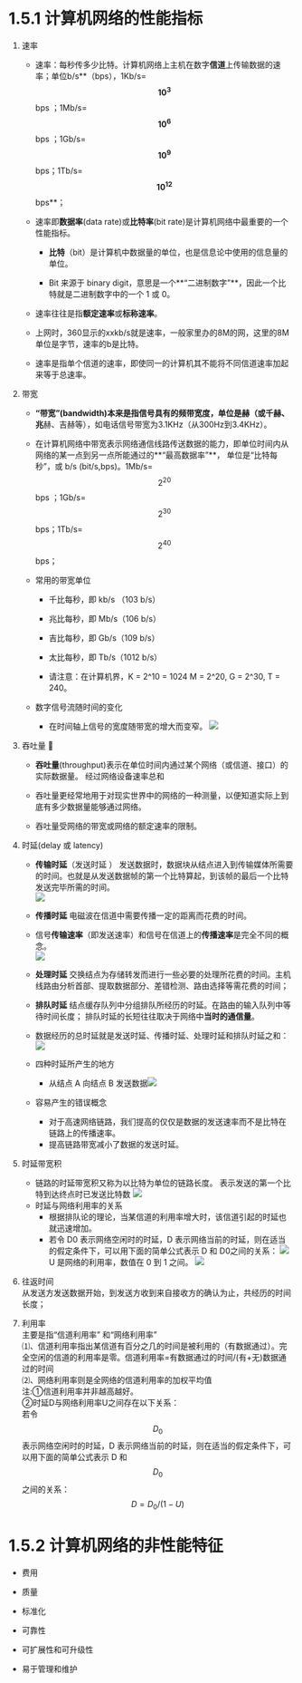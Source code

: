 # 1.5.1 计算机网络的性能指标

1. 速率

   * 速率：每秒传多少比特。计算机网络上主机在数字**信道**上传输数据的速率；单位b/s**（bps），1Kb/s=**$$10^3$$** bps ；1Mb/s=**$$10^6$$** bps ；1Gb/s=**$$10^9$$** bps；1Tb/s=**$$10^{12}$$** bps**；

   * 速率即**数据率**(data rate)或**比特率**\(bit rate\)是计算机网络中最重要的一个性能指标。

     * **比特**（bit）是计算机中数据量的单位，也是信息论中使用的信息量的单位。

     * Bit 来源于 binary digit，意思是一个**“二进制数字”**，因此一个比特就是二进制数字中的一个 1 或 0。

   * 速率往往是指**额定速率**或**标称速率**。

   * 上网时，360显示的xxkb/s就是速率，一般家里办的8M的网，这里的8M单位是字节，速率的b是比特。

   * 速率是指单个信道的速率，即使同一的计算机其不能将不同信道速率加起来等于总速率。

2. 带宽

   * **“带宽”\(bandwidth\)本来是指信号具有的频带宽度，单位是赫（或千赫、兆**赫、吉赫等），如电话信号带宽为3.1KHz（从300Hz到3.4KHz）。

   * 在计算机网络中带宽表示网络通信线路传送数据的能力，即单位时间内从网络的某一点到另一点所能通过的**“最高数据率”**， 单位是“比特每秒”，或 b/s \(bit/s\,bps\)。1Mb/s=$$2^{20}$$ bps ；1Gb/s=$$2^{30}$$ bps；1Tb/s=$$2^{40}$$ bps；

   * 常用的带宽单位

     * 千比每秒，即 kb/s （103 b/s）

     * 兆比每秒，即 Mb/s（106 b/s）

     * 吉比每秒，即 Gb/s（109 b/s）

     * 太比每秒，即 Tb/s（1012 b/s）

     * 请注意：在计算机界，K = 2^10 = 1024 M = 2^20, G = 2^30, T = 240。

   * 数字信号流随时间的变化

     * 在时间轴上信号的宽度随带宽的增大而变窄。
       ![](/assets/图片21.png)

3. 吞吐量 

   * **吞吐量**\(throughput\)表示在单位时间内通过某个网络（或信道、接口）的实际数据量。  经过网络设备速率总和

   * 吞吐量更经常地用于对现实世界中的网络的一种测量，以便知道实际上到底有多少数据量能够通过网络。

   * 吞吐量受网络的带宽或网络的额定速率的限制。

4. 时延\(delay 或 latency\)

   * **传输时延**（发送时延 ） 发送数据时，数据块从结点进入到传输媒体所需要的时间。也就是从发送数据帧的第一个比特算起，到该帧的最后一个比特发送完毕所需的时间。  
     ![](/assets/图片22.png)

   * **传播时延** 电磁波在信道中需要传播一定的距离而花费的时间。

   * 信号**传输速率**（即发送速率）和信号在信道上的**传播速率**是完全不同的概念。  
     ![](/assets/图片23.png)

   * **处理时延** 交换结点为存储转发而进行一些必要的处理所花费的时间。主机线路由分析首部、提取数据部分、差错检测、路由选择等需花费的时间；

   * **排队时延** 结点缓存队列中分组排队所经历的时延。在路由的输入队列中等待时间长度； 排队时延的长短往往取决于网络中**当时的通信量**。

   * 数据经历的总时延就是发送时延、传播时延、处理时延和排队时延之和：  
     ![](assets/图片24.png)

   * 四种时延所产生的地方

     * 从结点 A 向结点 B 发送数据![](assets/图片26.png)

   * 容易产生的错误概念

     * 对于高速网络链路，我们提高的仅仅是数据的发送速率而不是比特在链路上的传播速率。 
     * 提高链路带宽减小了数据的发送时延。 

5. 时延带宽积

   * 链路的时延带宽积又称为以比特为单位的链路长度。 表示发送的第一个比特到达终点时已发送比特数 
     ![](assets/图片27.png)
   * 时延与网络利用率的关系
     * 根据排队论的理论，当某信道的利用率增大时，该信道引起的时延也就迅速增加。 
     * 若令 D0 表示网络空闲时的时延，D 表示网络当前的时延，则在适当的假定条件下，可以用下面的简单公式表示 D 和 D0之间的关系： 
       ![](assets/图片28.png)U 是网络的利用率，数值在 0 到 1 之间。 
       ![](assets/图片29.png)

6. 往返时间  
   从发送方发送数据开始，到发送方收到来自接收方的确认为止，共经历的时间长度；

7. 利用率  
   主要是指“信道利用率” 和“网络利用率”  
   ⑴、信道利用率指出某信道有百分之几的时间是被利用的（有数据通过）。完全空闲的信道的利用率是零。信道利用率=有数据通过的时间/\(有+无\)数据通过的时间  
   ⑵、网络利用率则是全网络的信道利用率的加权平均值  
   注:①信道利用率并非越高越好。  
   ②时延D与网络利用率U之间存在以下关系：  
   若令 $$D_0$$ 表示网络空闲时的时延，D 表示网络当前的时延，则在适当的假定条件下，可以用下面的简单公式表示 D 和 $$D_0$$之间的关系：$$D={D_0}/(1-U)$$

# 1.5.2 计算机网络的非性能特征

* 费用

* 质量

* 标准化

* 可靠性

* 可扩展性和可升级性

* 易于管理和维护



